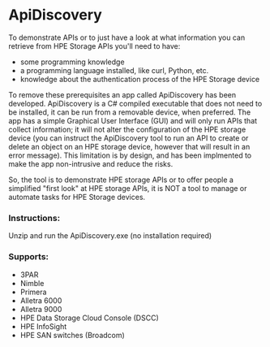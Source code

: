 # ApiDiscovery

To demonstrate APIs or to just have a look at what information you can retrieve from HPE Storage APIs you'll need to have:
- some programming knowledge
- a programming language installed, like curl, Python, etc.
- knowledge about the authentication process of the HPE Storage device

To remove these prerequisites an app called ApiDiscovery has been developed. ApiDiscovery is a C# compiled executable that does not need to be installed, it can be run from a removable device, when preferred. The app has a simple Graphical User Interface (GUI) and will only run APIs that collect information; it will not alter the configuration of the HPE storage device (you can instruct the ApiDiscovery tool to run an API to create or delete an object on an HPE storage device, however that will result in an error message). This limitation is by design, and has been implmented to make the app non-intrusive and reduce the risks.

So, the tool is to demonstrate HPE storage APIs or to offer people a simplified "first look" at HPE storage APIs, it is NOT a tool to manage or automate tasks for HPE Storage devices.

### Instructions: 
Unzip and run the ApiDiscovery.exe (no installation required)
### Supports:
- 3PAR
- Nimble
- Primera
- Alletra 6000
- Alletra 9000
- HPE Data Storage Cloud Console (DSCC)
- HPE InfoSight
- HPE SAN switches (Broadcom)
